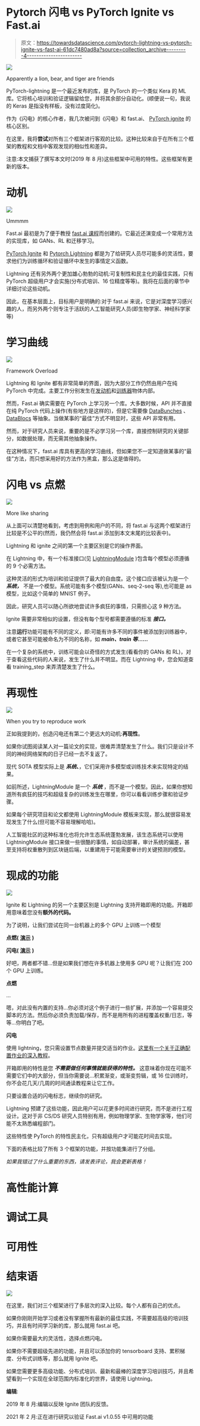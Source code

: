 # Pytorch 闪电 vs PyTorch Ignite vs Fast.ai

> 原文：<https://towardsdatascience.com/pytorch-lightning-vs-pytorch-ignite-vs-fast-ai-61dc7480ad8a?source=collection_archive---------4----------------------->

![](img/aa4f3f75f4cb7ce7845f803e23f3366b.png)

Apparently a lion, bear, and tiger are friends

PyTorch-lightning 是一个最近发布的库，是 PyTorch 的一个类似 Kera 的 ML 库。它将核心培训和验证逻辑留给您，并将其余部分自动化。(顺便说一句，我说的 Keras 是指没有样板，没有过度简化)。

作为《闪电》的核心作者，我几次被问到《闪电》和 fast.ai、 [PyTorch ignite](https://github.com/pytorch/ignite) 的核心区别。

在这里，我将**尝试**对所有三个框架进行客观的比较。这种比较来自于在所有三个框架的教程和文档中客观发现的相似性和差异。

注意:本文捕获了撰写本文时(2019 年 8 月)这些框架中可用的特性。这些框架有更新的版本。

# 动机

![](img/55d8b46d2bf04a95c9bafca0939e07d2.png)

Ummmm

Fast.ai 最初是为了便于教授 [fast.ai 课程](https://www.fast.ai/2018/10/02/fastai-ai/)而创建的。它最近还演变成一个常用方法的实现库，如 GANs、RL 和迁移学习。

[PyTorch Ignite](https://github.com/pytorch/ignite#why-ignite) 和 [Pytorch Lightning](https://github.com/williamFalcon/pytorch-lightning#why-do-i-want-to-use-lightning) 都是为了给研究人员尽可能多的灵活性，要求他们为训练循环和验证循环中发生的事情定义函数。

Lightning 还有另外两个更加雄心勃勃的动机:可复制性和民主化的最佳实践，只有 PyTorch 超级用户才会实施(分布式培训、16 位精度等等)。我将在后面的章节中详细讨论这些动机。

因此，在基本层面上，目标用户是明确的:对于 fast.ai 来说，它是对深度学习感兴趣的人，而另外两个则专注于活跃的人工智能研究人员(即生物学家、神经科学家等)

# 学习曲线

![](img/28473adb9cf70ae579f755590406a810.png)

Framework Overload

Lightning 和 Ignite 都有非常简单的界面，因为大部分工作仍然由用户在纯 PyTorch 中完成。主要工作分别发生在[发动机](https://pytorch.org/ignite/engine.html)和[训练器](https://williamfalcon.github.io/pytorch-lightning/Trainer/)物体内部。

然而，Fast.ai 确实需要在 PyTorch 上学习另一个库。大多数时候，API 并不直接在纯 PyTorch 代码上操作(有些地方是这样的)，但是它需要像 [DataBunches](https://docs.fast.ai/basic_data.html#DataBunch) 、 [DataBlocs](https://docs.fast.ai/data_block.html#The-data-block-API) 等抽象。当做某事的“最佳”方式不明显时，这些 API 非常有用。

然而，对于研究人员来说，重要的是不必学习另一个库，直接控制研究的关键部分，如数据处理，而无需其他抽象操作。

在这种情况下，fast.ai 库具有更高的学习曲线，但如果您不一定知道做某事的“最佳”方法，而只想采用好的方法作为黑盒，那么这是值得的。

# 闪电 vs 点燃

![](img/7c3f15ae04bf9010cf784dc0b285dd3d.png)

More like sharing

从上面可以清楚地看到，考虑到用例和用户的不同，将 fast.ai 与这两个框架进行比较是不公平的(然而，我仍然会将 fast.ai 添加到本文末尾的比较表中)。

Lightning 和 ignite 之间的第一个主要区别是它的操作界面。

在 Lightning 中，有一个标准接口(见 [LightningModule](https://williamfalcon.github.io/pytorch-lightning/LightningModule/RequiredTrainerInterface/) )包含每个模型必须遵循的 9 个必需方法。

这种灵活的形式为培训和验证提供了最大的自由度。这个接口应该被认为是一个 ***系统，*** 不是一个模型。系统可能有多个模型(GANs、seq-2-seq 等),也可能是 as 模型，比如这个简单的 MNIST 例子。

因此，研究人员可以随心所欲地尝试许多疯狂的事情，只需担心这 9 种方法。

Ignite 需要非常相似的设置，但没有每个型号都需要遵循的标准 ***接口。***

注意**运行**功能可能有不同的定义，即:可能有许多不同的事件被添加到训练器中，或者它甚至可能被命名为不同的名称，如 ***main、train 等……***

在一个复杂的系统中，训练可能会以奇怪的方式发生(看看你的 GANs 和 RL)，对于查看这些代码的人来说，发生了什么并不明显。而在 Lightning 中，您会知道查看 training_step 来弄清楚发生了什么。

# 再现性

![](img/e7622cf8b1a8aea68e384e8072982ee5.png)

When you try to reproduce work

正如我提到的，创造闪电还有第二个更远大的动机:**再现性**。

如果你试图阅读某人对一篇论文的实现，很难弄清楚发生了什么。我们只是设计不同的神经网络架构的日子已经一去不复返了。

现代 SOTA 模型实际上是 ***系统*、**，它们采用许多模型或训练技术来实现特定的结果。

如前所述，LightningModule 是一个 ***系统*** ，而不是一个模型。因此，如果你想知道所有疯狂的技巧和超级复杂的训练发生在哪里，你可以看看训练步骤和验证步骤。

如果每个研究项目和论文都使用 LightningModule 模板来实现，那么就很容易发现发生了什么(但可能不容易理解哈哈)。

人工智能社区的这种标准化也将允许生态系统蓬勃发展，该生态系统可以使用 LightningModule 接口来做一些很酷的事情，如自动部署，审计系统的偏差，甚至支持将权重散列到区块链后端，以重建用于可能需要审计的关键预测的模型。

# 现成的功能

![](img/756ec40f34e6d37dd7f6940b79df217b.png)

Ignite 和 Lightning 的另一个主要区别是 Lightning 支持开箱即用的功能。开箱即用意味着您没有**额外的代码。**

为了说明，让我们尝试在同一台机器上的多个 GPU 上训练一个模型

**点燃(** [**演示**](https://github.com/pytorch/ignite/blob/master/examples/mnist/mnist_dist.py) **)**

**闪电(** [**演示**](https://github.com/williamFalcon/pytorch-lightning/blob/master/examples/new_project_templates/single_gpu_node_ddp_template.py) **)**

好吧，两者都不错…但是如果我们想在许多机器上使用多 GPU 呢？让我们在 200 个 GPU 上训练。

**点燃**

…

嗯，对此没有内置的支持…你必须对这个例子进行一些扩展，并添加一个容易提交脚本的方法。然后你必须负责加载/保存，而不是用所有的进程覆盖权重/日志，等等…你明白了吧。

**闪电**

使用 lightning，您只需设置节点数量并提交适当的作业。[这里有一个关于正确配置作业的深入教程](https://medium.com/@_willfalcon/trivial-multi-node-training-with-pytorch-lightning-ff75dfb809bd)。

开箱即用的特性是您 ***不需要做任何事情就能获得的特性。*** 这意味着你现在可能不需要它们中的大部分，但当你需要说…积累渐变，或渐变剪辑，或 16 位训练时，你不会花几天/几周的时间通读教程来让它工作。

只要设置合适的闪电标志，继续你的研究。

Lightning 预建了这些功能，因此用户可以花更多时间进行研究，而不是进行工程设计。这对于非 CS/DS 研究人员特别有用，例如物理学家、生物学家等，他们可能不太熟悉编程部门。

这些特性使 PyTorch 的特性民主化，只有超级用户才可能花时间去实现。

下面的表格比较了所有 3 个框架的功能，并按功能集进行了分组。

*如果我错过了什么重要的东西，请发表评论，我会更新表格！*

# 高性能计算

# 调试工具

# 可用性

# 结束语

![](img/2c545b3a656489c20bd04c9f99281b53.png)

在这里，我们对三个框架进行了多层次的深入比较。每个人都有自己的优点。

如果你刚刚开始学习或者没有掌握所有最新的最佳实践，不需要超高级的培训技巧，并且有时间学习新的库，那么就用 fast.ai 吧。

如果你需要最大的灵活性，选择点燃闪电。

如果你不需要超级先进的功能，并且可以添加你的 tensorboard 支持、累积梯度、分布式训练等，那么就用 Ignite 吧。

如果您需要更多高级功能、分布式培训、最新和最棒的深度学习培训技巧，并且希望看到一个实现在全球范围内标准化的世界，请使用 Lightning。

**编辑**:

2019 年 8 月:编辑以反映 Ignite 团队的反馈。

2021 年 2 月:正在进行研究以验证 Fast.ai v1.0.55 中可用的功能